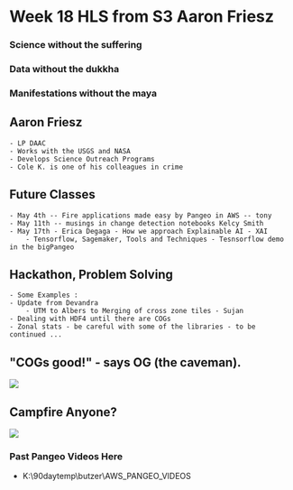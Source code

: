
# Week 18 HLS from S3 Aaron Friesz

### Science without the suffering
### Data without the dukkha
### Manifestations without the maya


## Aaron Friesz
    - LP DAAC
    - Works with the USGS and NASA
    - Develops Science Outreach Programs
    - Cole K. is one of his colleagues in crime

## Future Classes
    - May 4th -- Fire applications made easy by Pangeo in AWS -- tony
    - May 11th -- musings in change detection notebooks Kelcy Smith
    - May 17th - Erica Degaga - How we approach Explainable AI - XAI
        - Tensorflow, Sagemaker, Tools and Techniques - Tesnsorflow demo in the bigPangeo

## Hackathon, Problem Solving
    - Some Examples :
    - Update from Devandra
        - UTM to Albers to Merging of cross zone tiles - Sujan
    - Dealing with HDF4 until there are COGs
    - Zonal stats - be careful with some of the libraries - to be continued ...

## "COGs good!" - says OG (the caveman).
![](https://kokoalberti.com/articles/geotiff-compression-optimization-guide/tiled_vs_stripped.png)



## Campfire Anyone?

![](https://www.inforum.com/incoming/6976312-fkwbls-47-badlands-images.jpeg/alternates/BASE_FREE/47%20badlands%20images.jpeg)


### Past Pangeo Videos Here

- K:\90daytemp\butzer\AWS_PANGEO_VIDEOS

